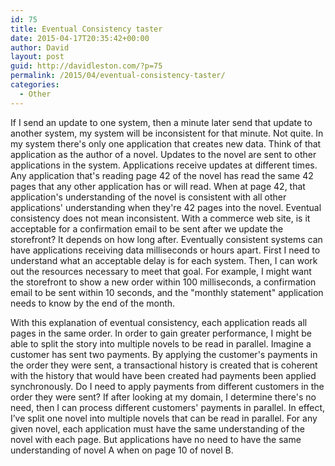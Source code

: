 ```yaml
---
id: 75
title: Eventual Consistency taster
date: 2015-04-17T20:35:42+00:00
author: David
layout: post
guid: http://davidleston.com/?p=75
permalink: /2015/04/eventual-consistency-taster/
categories:
  - Other
---
```

If I send an update to one system, then a minute later send that update to another system, my system will be inconsistent for that minute. Not quite. In my system there's only one application that creates new data. Think of that application as the author of a novel. Updates to the novel are sent to other applications in the system. Applications receive updates at different times. Any application that's reading page 42 of the novel has read the same 42 pages that any other application has or will read. When at page 42, that application's understanding of the novel is consistent with all other applications' understanding when they're 42 pages into the novel. Eventual consistency does not mean inconsistent. With a commerce web site, is it acceptable for a confirmation email to be sent after we update the storefront? It depends on how long after. Eventually consistent systems can have applications receiving data milliseconds or hours apart. First I need to understand what an acceptable delay is for each system. Then, I can work out the resources necessary to meet that goal. For example, I might want the storefront to show a new order within 100 milliseconds, a confirmation email to be sent within 10 seconds, and the "monthly statement" application needs to know by the end of the month.

With this explanation of eventual consistency, each application reads all pages in the same order. In order to gain greater performance, I might be able to split the story into multiple novels to be read in parallel. Imagine a customer has sent two payments. By applying the customer's payments in the order they were sent, a transactional history is created that is coherent with the history that would have been created had payments been applied synchronously. Do I need to apply payments from different customers in the order they were sent? If after looking at my domain, I determine there's no need, then I can process different customers' payments in parallel. In effect, I’ve split one novel into multiple novels that can be read in parallel. For any given novel, each application must have the same understanding of the novel with each page. But applications have no need to have the same understanding of novel A when on page 10 of novel B.